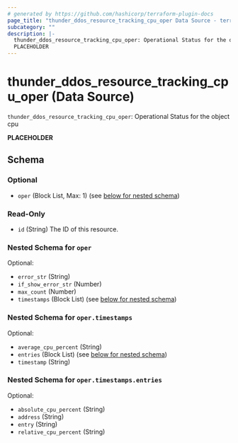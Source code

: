```yaml
---
# generated by https://github.com/hashicorp/terraform-plugin-docs
page_title: "thunder_ddos_resource_tracking_cpu_oper Data Source - terraform-provider-thunder"
subcategory: ""
description: |-
  thunder_ddos_resource_tracking_cpu_oper: Operational Status for the object cpu
  PLACEHOLDER
---
```


# thunder_ddos_resource_tracking_cpu_oper (Data Source)

`thunder_ddos_resource_tracking_cpu_oper`: Operational Status for the object cpu

__PLACEHOLDER__



<!-- schema generated by tfplugindocs -->
## Schema

### Optional

- `oper` (Block List, Max: 1) (see [below for nested schema](#nestedblock--oper))

### Read-Only

- `id` (String) The ID of this resource.

<a id="nestedblock--oper"></a>
### Nested Schema for `oper`

Optional:

- `error_str` (String)
- `if_show_error_str` (Number)
- `max_count` (Number)
- `timestamps` (Block List) (see [below for nested schema](#nestedblock--oper--timestamps))

<a id="nestedblock--oper--timestamps"></a>
### Nested Schema for `oper.timestamps`

Optional:

- `average_cpu_percent` (String)
- `entries` (Block List) (see [below for nested schema](#nestedblock--oper--timestamps--entries))
- `timestamp` (String)

<a id="nestedblock--oper--timestamps--entries"></a>
### Nested Schema for `oper.timestamps.entries`

Optional:

- `absolute_cpu_percent` (String)
- `address` (String)
- `entry` (String)
- `relative_cpu_percent` (String)


